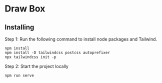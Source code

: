 

# Draw Box



## Installing

Step 1: Run the following command to install node packages and Tailwind.

```
npm install
npm install -D tailwindcss postcss autoprefixer
npx tailwindcss init -p
```

Step 2: Start the project locally

```
npm run serve
```
